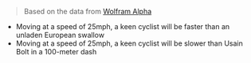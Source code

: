 >Based on the data from [Wolfram Alpha](http://www.wolframalpha.com/input/?i=what+is+the+airspeed+velocity+of+an+unladen+swallow)

* Moving at a speed of 25mph, a keen cyclist will be faster than an unladen European swallow
* Moving at a speed of 25mph, a keen cyclist will be slower than Usain Bolt in a 100-meter dash
